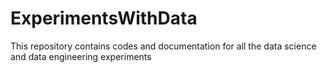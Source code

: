 # ExperimentsWithData
This repository contains codes and documentation for all the data science and data engineering experiments
